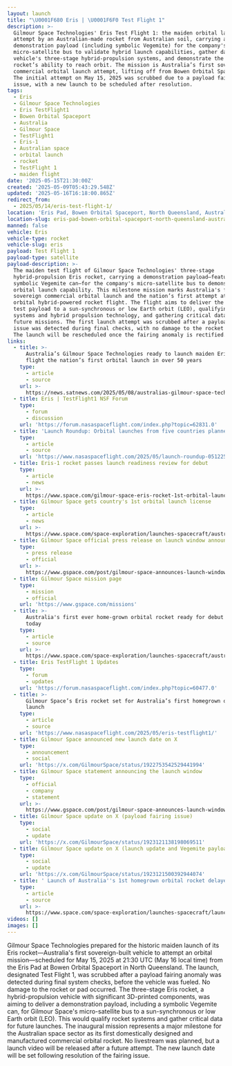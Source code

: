 ```yaml
---
layout: launch
title: "\U0001F680 Eris | \U0001F6F0 Test Flight 1"
description: >-
  Gilmour Space Technologies' Eris Test Flight 1: the maiden orbital launch
  attempt by an Australian-made rocket from Australian soil, carrying a
  demonstration payload (including symbolic Vegemite) for the company's
  micro-satellite bus to validate hybrid launch capabilities, gather data on the
  vehicle's three-stage hybrid-propulsion systems, and demonstrate the Eris
  rocket’s ability to reach orbit. The mission is Australia’s first sovereign
  commercial orbital launch attempt, lifting off from Bowen Orbital Spaceport.
  The initial attempt on May 15, 2025 was scrubbed due to a payload fairing
  issue, with a new launch to be scheduled after resolution.
tags:
  - Eris
  - Gilmour Space Technologies
  - Eris TestFlight1
  - Bowen Orbital Spaceport
  - Australia
  - Gilmour Space
  - TestFlight1
  - Eris-1
  - Australian space
  - orbital launch
  - rocket
  - TestFlight 1
  - maiden flight
date: '2025-05-15T21:30:00Z'
created: '2025-05-09T05:43:29.548Z'
updated: '2025-05-16T16:18:00.865Z'
redirect_from:
  - 2025/05/14/eris-test-flight-1/
location: 'Eris Pad, Bowen Orbital Spaceport, North Queensland, Australia'
location-slug: eris-pad-bowen-orbital-spaceport-north-queensland-australia
manned: false
vehicle: Eris
vehicle-type: rocket
vehicle-slug: eris
payload: Test Flight 1
payload-type: satellite
payload-description: >-
  The maiden test flight of Gilmour Space Technologies' three-stage
  hybrid-propulsion Eris rocket, carrying a demonstration payload—featuring a
  symbolic Vegemite can—for the company's micro-satellite bus to demonstrate
  orbital launch capability. This milestone mission marks Australia's first
  sovereign commercial orbital launch and the nation’s first attempt at an
  orbital hybrid-powered rocket flight. The flight aims to deliver the unnamed
  test payload to a sun-synchronous or low Earth orbit (LEO), qualifying rocket
  systems and hybrid propulsion technology, and gathering critical data for
  future missions. The first launch attempt was scrubbed after a payload fairing
  issue was detected during final checks, with no damage to the rocket or pad.
  The launch will be rescheduled once the fairing anomaly is rectified.
links:
  - title: >-
      Australia’s Gilmour Space Technologies ready to launch maiden Eris Test
      flight the nation’s first orbital launch in over 50 years
    type:
      - article
      - source
    url: >-
      https://news.satnews.com/2025/05/08/australias-gilmour-space-technologies-ready-to-launch-maiden-eris-test-flight-the-nations-first-orbital-launch-in-over-50-years/
  - title: Eris | TestFlight1 NSF Forum
    type:
      - forum
      - discussion
    url: 'https://forum.nasaspaceflight.com/index.php?topic=62831.0'
  - title: 'Launch Roundup: Orbital launches from five countries planned'
    type:
      - article
      - source
    url: 'https://www.nasaspaceflight.com/2025/05/launch-roundup-051225/'
  - title: Eris-1 rocket passes launch readiness review for debut
    type:
      - article
      - news
    url: >-
      https://www.space.com/gilmour-space-eris-rocket-1st-orbital-launch-australian-soil
  - title: Gilmour Space gets country's 1st orbital launch license
    type:
      - article
      - news
    url: >-
      https://www.space.com/space-exploration/launches-spacecraft/australian-company-gilmour-space-gets-countrys-1st-orbital-launch-license
  - title: Gilmour Space official press release on launch window announcement
    type:
      - press release
      - official
    url: >-
      https://www.gspace.com/post/gilmour-space-announces-launch-window-for-australia-s-first-sovereign-orbital-rocket
  - title: Gilmour Space mission page
    type:
      - mission
      - official
    url: 'https://www.gspace.com/missions'
  - title: >-
      Australia's first ever home-grown orbital rocket ready for debut launch
      today
    type:
      - article
      - source
    url: >-
      https://www.space.com/space-exploration/launches-spacecraft/australias-first-ever-home-grown-orbital-rocket-ready-for-debut-launch-today
  - title: Eris TestFlight 1 Updates
    type:
      - forum
      - updates
    url: 'https://forum.nasaspaceflight.com/index.php?topic=60477.0'
  - title: >-
      Gilmour Space’s Eris rocket set for Australia’s first homegrown orbital
      launch
    type:
      - article
      - source
    url: 'https://www.nasaspaceflight.com/2025/05/eris-testflight1/'
  - title: Gilmour Space announced new launch date on X
    type:
      - announcement
      - social
    url: 'https://x.com/GilmourSpace/status/1922753542529441994'
  - title: Gilmour Space statement announcing the launch window
    type:
      - official
      - company
      - statement
    url: >-
      https://www.gspace.com/post/gilmour-space-announces-launch-window-for-australia-s-first-sovereign-orbital-rocket
  - title: Gilmour Space update on X (payload fairing issue)
    type:
      - social
      - update
    url: 'https://x.com/GilmourSpace/status/1923121138198069511'
  - title: Gilmour Space update on X (launch update and Vegemite payload)
    type:
      - social
      - update
    url: 'https://x.com/GilmourSpace/status/1923121500392944074'
  - title: ' Launch of Australia''s 1st homegrown orbital rocket delayed indefinitely due to payload fairing issue '
    type:
      - article
      - source
    url: >-
      https://www.space.com/space-exploration/launches-spacecraft/launch-of-australias-1st-homegrown-orbital-rocket-delayed-indefinitely-due-to-payload-fairing-issue
videos: []
images: []
---
```

Gilmour Space Technologies prepared for the historic maiden launch of its Eris rocket—Australia's first sovereign-built vehicle to attempt an orbital mission—scheduled for May 15, 2025 at 21:30 UTC (May 16 local time) from the Eris Pad at Bowen Orbital Spaceport in North Queensland. The launch, designated Test Flight 1, was scrubbed after a payload fairing anomaly was detected during final system checks, before the vehicle was fueled. No damage to the rocket or pad occurred. The three-stage Eris rocket, a hybrid-propulsion vehicle with significant 3D-printed components, was aiming to deliver a demonstration payload, including a symbolic Vegemite can, for Gilmour Space's micro-satellite bus to a sun-synchronous or low Earth orbit (LEO). This would qualify rocket systems and gather critical data for future launches. The inaugural mission represents a major milestone for the Australian space sector as its first domestically designed and manufactured commercial orbital rocket. No livestream was planned, but a launch video will be released after a future attempt. The new launch date will be set following resolution of the fairing issue.
